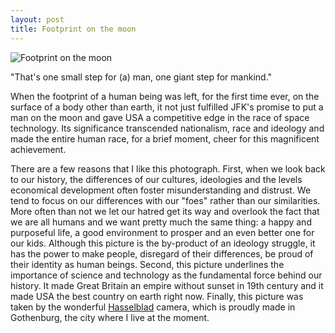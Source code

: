 ```yaml
---
layout: post
title: Footprint on the moon
---
```


![Footprint on the moon](http://i0.wp.com/listverse.com/wp-content/uploads/2014/03/1011.jpg)

"That's one small step for (a) man, one giant step for mankind."

When the footprint of a human being was left, for the first time ever,
on the surface of a body other than earth, it not just fulfilled JFK's
promise to put a man on the moon and gave USA a competitive edge in
the race of space technology. Its significance transcended
nationalism, race and ideology and made the entire human race, for a
brief moment, cheer for this magnificent achievement.

There are a few reasons that I like this photograph. First, when we
look back to our history, the differences of our cultures, ideologies
and the levels economical development often foster misunderstanding
and distrust. We tend to focus on our differences with our "foes"
rather than our similarities. More often than not we let our hatred
get its way and overlook the fact that we are all humans and we want
pretty much the same thing: a happy and purposeful life, a good
environment to prosper and an even better one for our kids. Although
this picture is the by-product of an ideology struggle, it has the
power to make people, disregard of their differences, be proud of
their identity as human beings. Second, this picture underlines the
importance of science and technology as the fundamental force behind our
history. It made Great Britain an empire without sunset in 19th
century and it made USA the best country on earth right now. Finally,
this picture was taken by the wonderful
[Hasselblad](http://www.hasselblad.com/) camera, which is proudly made
in Gothenburg, the city where I live at the moment.

